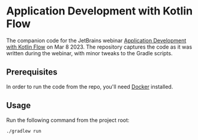# Application Development with Kotlin Flow

The companion code for the JetBrains webinar [Application Development with Kotlin Flow](https://www.youtube.com/live/RV2S2tftSLw) on Mar 8 2023. The repository captures the code as it was written during the webinar, with minor tweaks to the Gradle scripts.

## Prerequisites
In order to run the code from the repo, you'll need [Docker](https://www.docker.com/) installed.

## Usage
Run the following command from the project root:
```shell
./gradlew run
```